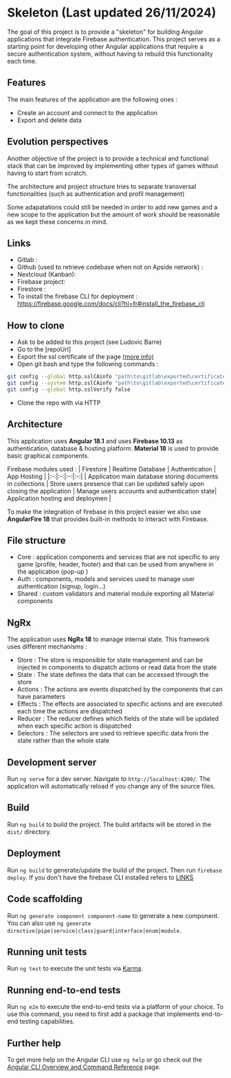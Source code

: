# Skeleton (Last updated 26/11/2024)

The goal of this project is to provide a "skeleton" for building Angular applications that integrate Firebase authentication. This project serves as a starting point for developing other Angular applications that require a secure authentication system, without having to rebuild this functionality each time.

## Features

The main features of the application are the following ones :

- Create an account and connect to the application
- Export and delete data

## Evolution perspectives

Another objective of the project is to provide a technical and functional stack that can be improved by implementing other types of games without having to start from scratch.

The architecture and project structure tries to separate transversal functionalities (such as authentication and profil management) 

Some adapatations could still be needed in order to add new games and a new scope to the application but the amount of work should be reasonable as we kept these concerns in mind.

## Links

- Gitlab : 
- Github (used to retrieve codebase when not on Apside network) : 
- Nextcloud (Kanban): 
- Firebase project: 
- Firestore : 
- To install the firebase CLI for deployment : https://firebase.google.com/docs/cli?hl=fr#install_the_firebase_cli

## How to clone

- Ask to be added to this project (see Ludovic Barre)
- Go to the [repoUrl]
- Export the ssl certificate of the page [(more info)](https://medium.com/@menakajain/export-download-ssl-certificate-from-server-site-url-bcfc41ea46a2)
- Open git bash and type the following commands :

```bash
git config --global http.sslCAinfo "path\to\gitlab\exported\certificate\_apsidigit.lan.crt"
git config --system http.sslCAinfo "path\to\gitlab\exported\certificate\_apsidigit.lan.crt"
git config --global http.sslVerify false
```

- Clone the repo with via HTTP

## Architecture

This application uses **Angular 18.1** and uses **Firebase 10.13** as authentication, database & hosting platform. **Material 18** is used to provide basic graphical components.

Firebase modules used :
| Firestore | Realtime Database | Authentication | App Hosting |
|:-:|:-:|:-:|:-:|
| Application main database storing documents in collections | Store users presence that can be updated safely upon closing the application | Manage users accounts and authentication state| Application hosting and deploymen |

To make the integration of firebase in this project easier we also use **AngularFire 18** that provides built-in methods to interact with Firebase.

## File structure

- Core : application components and services that are not specific to any game (profile, header, footer) and that can be used from anywhere in the application (pop-up )
- Auth : components, models and services used to manage user authentication (signup, login...)
- Shared : custom validators and material module exporting all Material components

## NgRx

The application uses **NgRx 18** to manage internal state.
This framework uses different mechanisms :

- Store : The store is responsible for state management and can be injected in components to dispatch actions or read data from the state
- State : The state defines the data that can be accessed through the store
- Actions : The actions are events dispatched by the components that can have parameters
- Effects : The effects are associated to specific actions and are executed each time the actions are dispatched
- Reducer : The reducer defines which fields of the state will be updated when each specific action is dispatched
- Selectors : The selectors are used to retrieve specific data from the state rather than the whole state

## Development server

Run `ng serve` for a dev server. Navigate to `http://localhost:4200/`. The application will automatically reload if you change any of the source files.

## Build

Run `ng build` to build the project. The build artifacts will be stored in the `dist/` directory.

## Deployment

Run `ng build` to generate/update the build of the project. Then run `firebase deploy`. If you don't have the firebase CLI installed refers to [LINKS](README.md?plain=1#L14)

## Code scaffolding

Run `ng generate component component-name` to generate a new component. You can also use `ng generate directive|pipe|service|class|guard|interface|enum|module`.

## Running unit tests

Run `ng test` to execute the unit tests via [Karma](https://karma-runner.github.io).

## Running end-to-end tests

Run `ng e2e` to execute the end-to-end tests via a platform of your choice. To use this command, you need to first add a package that implements end-to-end testing capabilities.

## Further help

To get more help on the Angular CLI use `ng help` or go check out the [Angular CLI Overview and Command Reference](https://angular.dev/tools/cli) page.
